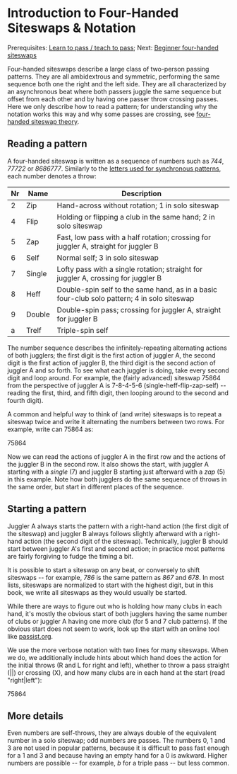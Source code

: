 # Introduction to Four-Handed Siteswaps & Notation

Prerequisites: [Learn to pass / teach to pass](1-1); Next: [Beginner four-handed siteswaps]()

Four-handed siteswaps describe a large class of two-person passing patterns. They are all ambidextrous and symmetric, performing the same sequence both one the right and the left side. They are all characterized by an asynchronous beat where both passers juggle the same sequence but offset from each other and by having one passer throw crossing passes. Here we only describe how to read a pattern; for understanding why the notation works this way and why some passes are crossing, see [four-handed siteswap theory]().

## Reading a pattern

A four-handed siteswap is written as a sequence of numbers such as *744*, *77722* or *8686777*. Similarly to the [letters used for synchronous patterns](), each number denotes a throw: 

| Nr   | Name   | Description                                                  |
| ---- | ------ | ------------------------------------------------------------ |
| 2    | Zip    | Hand-across without rotation; 1 in solo siteswap             |
| 4    | Flip   | Holding or flipping a club in the same hand; 2 in solo siteswap |
| 5    | Zap    | Fast, low pass with a half rotation; crossing for juggler A, straight for juggler B |
| 6    | Self   | Normal self; 3 in solo siteswap                              |
| 7    | Single | Lofty pass with a single rotation; straight for juggler A, crossing for juggler B |
| 8    | Heff   | Double-spin self to the same hand, as in a basic four-club solo pattern; 4 in solo siteswap |
| 9    | Double | Double-spin pass; crossing for juggler A, straight for juggler B |
| a    | Trelf | Triple-spin self |

The number sequence describes the infinitely-repeating alternating actions of both jugglers; the first digit is the first action of juggler A, the second digit is the first action of juggler B, the third digit is the second action of juggler A and so forth. To see what each juggler is doing, take every second digit and loop around. For example, the (fairly advanced) siteswap 75864 from the perspective of juggler A is 7-8-4-5-6 (single-heff-flip-zap-self) -- reading the first, third, and fifth digit, then looping around to the second and fourth digit).

A common and helpful way to think of (and write) siteswaps is to repeat a siteswap twice and write it alternating the numbers between two rows. For example, write can 75864 as:

<siteswap style='{"showExtraThrows": false,"showCausalLines": false,"showLeftRight": false, "showStraightCross": false, "showStartingHands": false}'>75864</siteswap>

Now we can read the actions of juggler A in the first row and the actions of the juggler B in the second row. It also shows the start, with juggler A starting with a *single* (7) and juggler B starting just afterward with a *zap* (5) in this example. Note how both jugglers do the same sequence of throws in the same order, but start in different places of the sequence.

## Starting a pattern

Juggler A always starts the pattern with a right-hand action (the first digit of the siteswap) and juggler B always follows slightly afterward with a right-hand action (the second digit of the siteswap). Technically, juggler B should start between juggler A's first and second action; in practice most patterns are fairly forgiving to fudge the timing a bit.

It is possible to start a siteswap on any beat, or conversely to shift siteswaps -- for example, *786* is the same pattern as *867* and *678*. In most lists, siteswaps are normalized to start with the highest digit, but in this book, we write all siteswaps as they would usually be started.

While there are ways to figure out who is holding how many clubs in each hand, it's mostly the obvious start of both jugglers having the same number of clubs or juggler A having one more club (for 5 and 7 club patterns). If the obvious start does not seem to work, look up the start with an online tool like [passist.org](http://passist.org). 

We use the more verbose notation with two lines for many siteswaps. When we do, we additionally include hints about which hand does the action for the initial throws (R and L for right and left), whether to throw a pass straight (||) or crossing (X), and how many clubs are in each hand at the start (read "right|left"):

<siteswap>75864</siteswap>








## More details

Even numbers are self-throws, they are always double of the equivalent number in a solo siteswap; odd numbers are passes. The numbers 0, 1 and 3 are not used in popular patterns, because it is difficult to pass fast enough for a 1 and 3 and because having an empty hand for a 0 is awkward. Higher numbers are possible -- for example, *b* for a triple pass -- but less common.

